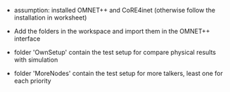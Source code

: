 - assumption: installed OMNET++ and CoRE4inet (otherwise follow the installation in worksheet)



- Add the folders in the workspace and import them in the OMNET++ interface
- folder 'OwnSetup' contain the test setup for compare physical results with simulation
- folder 'MoreNodes' contain the test setup for more talkers, least one for each priority
